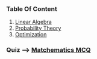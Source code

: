 ### Table Of Content

1. [Linear Algebra](./LinearAlgebra.md)
2. [Probability Theory](./ProbabilityTheory.md)
3. [Optimization](./Optimization.md) 

### Quiz --> [Matchematics MCQ](Quiz/MatchematicsMCQ.md)

